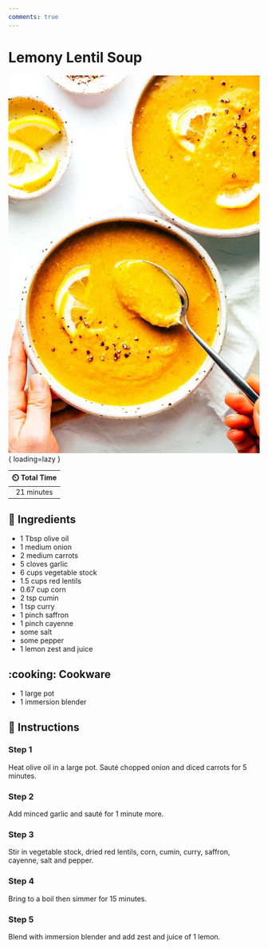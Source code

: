 ```yaml
---
comments: true
---
```

# Lemony Lentil Soup

![Lemony Lentil Soup](../assets/images/lemony-lentil-soup.jpg){ loading=lazy }

| :timer_clock: Total Time |
|:-----------------------: |
| 21 minutes |

## :salt: Ingredients

- 1 Tbsp olive oil
- 1 medium onion
- 2 medium carrots
- 5 cloves garlic
- 6 cups vegetable stock
- 1.5 cups red lentils
- 0.67 cup corn
- 2 tsp cumin
- 1 tsp curry
- 1 pinch saffron
- 1 pinch cayenne
- some salt
- some pepper
- 1 lemon zest and juice

## :cooking: Cookware

- 1 large pot
- 1 immersion blender

## :pencil: Instructions

### Step 1

Heat olive oil in a large pot. Sauté chopped onion and diced carrots for 5 minutes.

### Step 2

Add minced garlic and sauté for 1 minute more.

### Step 3

Stir in vegetable stock, dried red lentils, corn, cumin, curry, saffron, cayenne, salt and pepper.

### Step 4

Bring to a boil then simmer for 15 minutes.

### Step 5

Blend with immersion blender and add zest and juice of 1 lemon.
